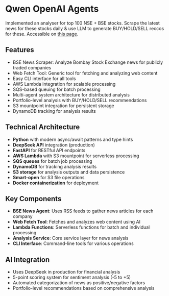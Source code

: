 # Qwen OpenAI Agents

Implemented an analyser for top 100 NSE + BSE stocks. Scrape the latest news for these stocks daily & use LLM to generate BUY/HOLD/SELL reccos for these. Accessible on [this page](https://prabodhagarwal.com/se).

## Features

- BSE News Scraper: Analyze Bombay Stock Exchange news for publicly traded companies
- Web Fetch Tool: Generic tool for fetching and analyzing web content
- Easy CLI interface for all tools
- AWS Lambda integration for scalable processing
- SQS-based queuing for batch processing
- Multi-agent system architecture for distributed analysis
- Portfolio-level analysis with BUY/HOLD/SELL recommendations
- S3 mountpoint integration for persistent storage
- DynamoDB tracking for analysis results

## Technical Architecture

- **Python** with modern async/await patterns and type hints
- **DeepSeek API** integration (production)
- **FastAPI** for RESTful API endpoints
- **AWS Lambda** with S3 mountpoint for serverless processing
- **SQS queues** for batch job processing
- **DynamoDB** for tracking analysis results
- **S3 storage** for analysis outputs and data persistence
- **Smart-open** for S3 file operations
- **Docker containerization** for deployment

## Key Components

- **BSE News Agent**: Uses RSS feeds to gather news articles for each company
- **Web Fetch Tool**: Fetches and analyzes web content using AI
- **Lambda Functions**: Serverless functions for batch and individual processing
- **Analysis Service**: Core service layer for news analysis
- **CLI Interface**: Command-line tools for various operations

## AI Integration

- Uses DeepSeek in production for financial analysis
- 5-point scoring system for sentiment analysis (-5 to +5)
- Automated categorization of news as positive/negative factors
- Portfolio-level recommendations based on comprehensive analysis
